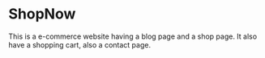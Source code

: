 # ShopNow
This is a e-commerce website having a blog page and a shop page. It also have a shopping cart, also a contact page.
